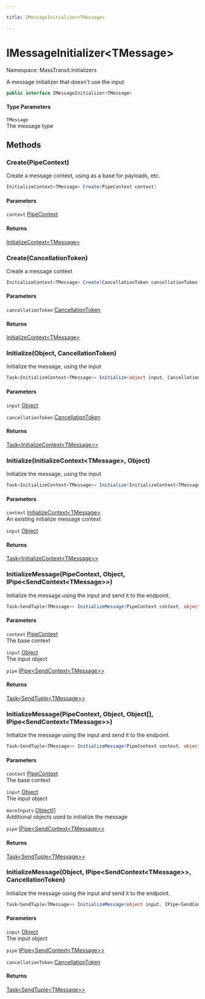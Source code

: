 ```yaml
---

title: IMessageInitializer<TMessage>

---
```


# IMessageInitializer\<TMessage\>

Namespace: MassTransit.Initializers

A message initializer that doesn't use the input

```csharp
public interface IMessageInitializer<TMessage>
```

#### Type Parameters

`TMessage`<br/>
The message type

## Methods

### **Create(PipeContext)**

Create a message context, using  as a base for payloads, etc.

```csharp
InitializeContext<TMessage> Create(PipeContext context)
```

#### Parameters

`context` [PipeContext](../masstransit/pipecontext)<br/>

#### Returns

[InitializeContext\<TMessage\>](../masstransit-initializers/initializecontext-1)<br/>

### **Create(CancellationToken)**

Create a message context

```csharp
InitializeContext<TMessage> Create(CancellationToken cancellationToken)
```

#### Parameters

`cancellationToken` [CancellationToken](https://learn.microsoft.com/en-us/dotnet/api/system.threading.cancellationtoken)<br/>

#### Returns

[InitializeContext\<TMessage\>](../masstransit-initializers/initializecontext-1)<br/>

### **Initialize(Object, CancellationToken)**

Initialize the message, using the input

```csharp
Task<InitializeContext<TMessage>> Initialize(object input, CancellationToken cancellationToken)
```

#### Parameters

`input` [Object](https://learn.microsoft.com/en-us/dotnet/api/system.object)<br/>

`cancellationToken` [CancellationToken](https://learn.microsoft.com/en-us/dotnet/api/system.threading.cancellationtoken)<br/>

#### Returns

[Task\<InitializeContext\<TMessage\>\>](https://learn.microsoft.com/en-us/dotnet/api/system.threading.tasks.task-1)<br/>

### **Initialize(InitializeContext\<TMessage\>, Object)**

Initialize the message, using the input

```csharp
Task<InitializeContext<TMessage>> Initialize(InitializeContext<TMessage> context, object input)
```

#### Parameters

`context` [InitializeContext\<TMessage\>](../masstransit-initializers/initializecontext-1)<br/>
An existing initialize message context

`input` [Object](https://learn.microsoft.com/en-us/dotnet/api/system.object)<br/>

#### Returns

[Task\<InitializeContext\<TMessage\>\>](https://learn.microsoft.com/en-us/dotnet/api/system.threading.tasks.task-1)<br/>

### **InitializeMessage(PipeContext, Object, IPipe\<SendContext\<TMessage\>\>)**

Initialize the message using the input and send it to the endpoint.

```csharp
Task<SendTuple<TMessage>> InitializeMessage(PipeContext context, object input, IPipe<SendContext<TMessage>> pipe)
```

#### Parameters

`context` [PipeContext](../masstransit/pipecontext)<br/>
The base context

`input` [Object](https://learn.microsoft.com/en-us/dotnet/api/system.object)<br/>
The input object

`pipe` [IPipe\<SendContext\<TMessage\>\>](../masstransit/ipipe-1)<br/>

#### Returns

[Task\<SendTuple\<TMessage\>\>](https://learn.microsoft.com/en-us/dotnet/api/system.threading.tasks.task-1)<br/>

### **InitializeMessage(PipeContext, Object, Object[], IPipe\<SendContext\<TMessage\>\>)**

Initialize the message using the input and send it to the endpoint.

```csharp
Task<SendTuple<TMessage>> InitializeMessage(PipeContext context, object input, Object[] moreInputs, IPipe<SendContext<TMessage>> pipe)
```

#### Parameters

`context` [PipeContext](../masstransit/pipecontext)<br/>
The base context

`input` [Object](https://learn.microsoft.com/en-us/dotnet/api/system.object)<br/>
The input object

`moreInputs` [Object[]](https://learn.microsoft.com/en-us/dotnet/api/system.object)<br/>
Additional objects used to initialize the message

`pipe` [IPipe\<SendContext\<TMessage\>\>](../masstransit/ipipe-1)<br/>

#### Returns

[Task\<SendTuple\<TMessage\>\>](https://learn.microsoft.com/en-us/dotnet/api/system.threading.tasks.task-1)<br/>

### **InitializeMessage(Object, IPipe\<SendContext\<TMessage\>\>, CancellationToken)**

Initialize the message using the input and send it to the endpoint.

```csharp
Task<SendTuple<TMessage>> InitializeMessage(object input, IPipe<SendContext<TMessage>> pipe, CancellationToken cancellationToken)
```

#### Parameters

`input` [Object](https://learn.microsoft.com/en-us/dotnet/api/system.object)<br/>
The input object

`pipe` [IPipe\<SendContext\<TMessage\>\>](../masstransit/ipipe-1)<br/>

`cancellationToken` [CancellationToken](https://learn.microsoft.com/en-us/dotnet/api/system.threading.cancellationtoken)<br/>

#### Returns

[Task\<SendTuple\<TMessage\>\>](https://learn.microsoft.com/en-us/dotnet/api/system.threading.tasks.task-1)<br/>
